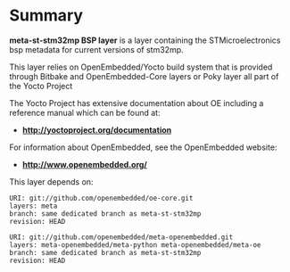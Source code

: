 # Summary

**meta-st-stm32mp BSP layer** is a layer containing the STMicroelectronics bsp metadata for current versions
of stm32mp.

This layer relies on OpenEmbedded/Yocto build system that is provided through
Bitbake and OpenEmbedded-Core layers or Poky layer all part of the Yocto Project

The Yocto Project has extensive documentation about OE including a reference manual
which can be found at:

 * **http://yoctoproject.org/documentation**

For information about OpenEmbedded, see the OpenEmbedded website:

 * **http://www.openembedded.org/**

This layer depends on:

```
URI: git://github.com/openembedded/oe-core.git
layers: meta
branch: same dedicated branch as meta-st-stm32mp
revision: HEAD
```

```
URI: git://github.com/openembedded/meta-openembedded.git
layers: meta-openembedded/meta-python meta-openembedded/meta-oe
branch: same dedicated branch as meta-st-stm32mp
revision: HEAD
```

